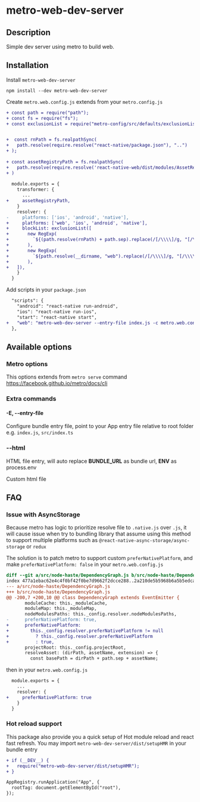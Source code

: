 # metro-web-dev-server

## Description

Simple dev server using metro to build web.

## Installation

Install `metro-web-dev-server`

```
npm install --dev metro-web-dev-server
```

Create `metro.web.config.js` extends from your `metro.config.js`

```diff
+ const path = require("path");
+ const fs = require("fs");
+ const exclusionList = require("metro-config/src/defaults/exclusionList");


+  const rnPath = fs.realpathSync(
+   path.resolve(require.resolve("react-native/package.json"), "..")
+ );
 
+ const assetRegistryPath = fs.realpathSync(
+   path.resolve(require.resolve('react-native-web/dist/modules/AssetRegistry/index.js'), '..'),
+ )
 
  module.exports = {
    transformer: {
      ...
+     assetRegistryPath,
    }
    resolver: {
-     platforms: ['ios', 'android', 'native'],
+     platforms: ['web', 'ios', 'android', 'native'],
+     blockList: exclusionList([
+       new RegExp(
+         `${(path.resolve(rnPath) + path.sep).replace(/[/\\\\]/g, "[/\\\\]")}.*`
+       ),
+       new RegExp(
+         `${path.resolve(__dirname, "web").replace(/[/\\\\]/g, "[/\\\\]")}.*`
+       ),
+   ]),
    }
  }

```

Add scripts in your `package.json`

```diff
  "scripts": {
    "android": "react-native run-android",
    "ios": "react-native run-ios",
    "start": "react-native start",
+   "web": "metro-web-dev-server --entry-file index.js -c metro.web.config.js"
  },
```

## Available options

### Metro options

This options extends from `metro serve` command https://facebook.github.io/metro/docs/cli

### Extra commands

#### **-E, --entry-file**

Configure bundle entry file, point to your App entry file relative to root folder e.g. `index.js`, `src/index.ts`

### **--html**

HTML file entry, will auto replace __BUNDLE_URL__ as bundle url, __ENV__ as process.env

Custom html file

## FAQ

### Issue with AsyncStorage

Because metro has logic to prioritize resolve file to `.native.js` over `.js`, it will cause issue when try to bundling library that assume using this method to support multiple platforms such as `@react-native-async-storage/async-storage` or `redux`

The solution is to patch metro to support custom `preferNativePlatform`, and make `preferNativePlatform: false` in your `metro.web.config.js`

```diff
diff --git a/src/node-haste/DependencyGraph.js b/src/node-haste/DependencyGraph.js
index 477a1ebac62e4c4f0bf42f0be7d9662f2dcce288..2a210de5b5968b6a5b5edca44d900b93c0e19f55 100644
--- a/src/node-haste/DependencyGraph.js
+++ b/src/node-haste/DependencyGraph.js
@@ -200,7 +200,10 @@ class DependencyGraph extends EventEmitter {
       moduleCache: this._moduleCache,
       moduleMap: this._moduleMap,
       nodeModulesPaths: this._config.resolver.nodeModulesPaths,
-      preferNativePlatform: true,
+      preferNativePlatform:
+        this._config.resolver.preferNativePlatform != null
+          ? this._config.resolver.preferNativePlatform
+          : true,
       projectRoot: this._config.projectRoot,
       resolveAsset: (dirPath, assetName, extension) => {
         const basePath = dirPath + path.sep + assetName;
```

then in your `metro.web.config.js`

```diff
  module.exports = {
    ...
    resolver: {
+     preferNativePlatform: true
    }
  }
```

### Hot reload support

This package also provide you a quick setup of Hot module reload and react fast refresh. You may import `metro-web-dev-server/dist/setupHMR` in your bundle entry

```diff
+ if (__DEV__) {
+   require("metro-web-dev-server/dist/setupHMR");
+ }

AppRegistry.runApplication("App", {
  rootTag: document.getElementById("root"),
});

```
